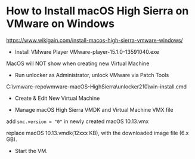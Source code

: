 
# How to Install macOS High Sierra on VMware on Windows

https://www.wikigain.com/install-macos-high-sierra-vmware-windows/

- Install VMware Player
VMware-player-15.1.0-13591040.exe

MacOS will NOT show when creating new Virtual Machine

- Run unlocker as Administrator, unlock VMware via Patch Tools

C:\vmware-repo\vmware-macOS-HighSierra\unlocker210\win-install.cmd

- Create & Edit New Virtual Machine

- Manage macOS High Sierra VMDK and Virtual Machine VMX file

add `smc.version = "0"` in newly created macOS 10.13.vmx

replace macOS 10.13.vmdk(12xxx KB), with the downloaded image file (6.x GB).

- Start the VM.


